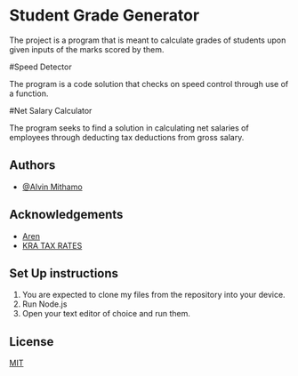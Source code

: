 
# Student Grade Generator

The project is a program that is meant to calculate grades of 
students upon given inputs of the marks scored by them.

#Speed Detector

The program is a code solution that checks on speed control through use of a function. 

#Net Salary Calculator

The program seeks to find a solution in calculating net salaries of employees through deducting 
tax deductions from gross salary.


## Authors

- [@Alvin Mithamo](https://github.com/alvinsleek)


## Acknowledgements

 - [Aren](https://www.aren.co.ke/payroll/taxrates.htm)
 - [KRA TAX RATES](https://www.kra.go.ke/en/individual/calculate-tax/calculating-tax/paye)
 


## Set Up instructions
1. You are expected to clone my files from the repository into your device.
2. Run Node.js
3. Open your text editor of choice and run them.
## License

[MIT](https://github.com/alvinsleek/Toy-problems/blob/main/LICENSE)

